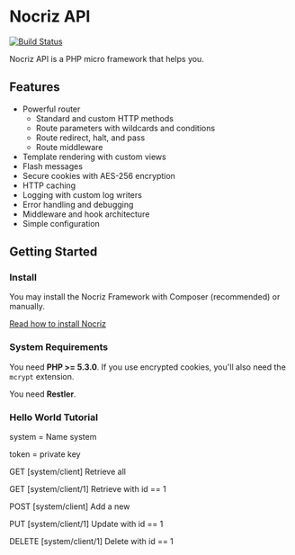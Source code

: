 # Nocriz API

[![Build Status](https://secure.travis-ci.org/nocriz/restler.png)](http://travis-ci.org/nocriz/restler)

Nocriz API is a PHP micro framework that helps you.

## Features

* Powerful router
    * Standard and custom HTTP methods
    * Route parameters with wildcards and conditions
    * Route redirect, halt, and pass
    * Route middleware
* Template rendering with custom views
* Flash messages
* Secure cookies with AES-256 encryption
* HTTP caching
* Logging with custom log writers
* Error handling and debugging
* Middleware and hook architecture
* Simple configuration

## Getting Started

### Install

You may install the Nocriz Framework with Composer (recommended) or manually.

[Read how to install Nocriz](http://docs.nocriz.com/getting-started-install)

### System Requirements

You need **PHP >= 5.3.0**. If you use encrypted cookies, you'll also need the `mcrypt` extension.

You need **Restler**.

### Hello World Tutorial

system = Name system

token = private key

GET [system/client] Retrieve all

GET [system/client/1] Retrieve with id == 1

POST [system/client] Add a new

PUT [system/client/1] Update with id == 1

DELETE [system/client/1] Delete with id == 1

